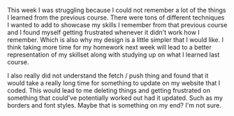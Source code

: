 This week I was struggling because I could not remember a lot of the things I learned from the previous course. There were tons of different techniques I wanted to add to showcase my skills I remember from that previous course and I found myself getting frustrated whenever it didn't work how I remember. Which is also why my design is a little simpler that I would like. I think taking more time for my homework next week will lead to a better representation of my skillset along with studying up on what I learned last course.

I also really did not understand the fetch / push thing and found that it would take a really long time for something to update on my website that I coded. This would lead to me deleting things and getting frustrated on something that could've potentially worked out had it updated. Such as my borders and font styles. Maybe that is something on my end? I'm not sure. 